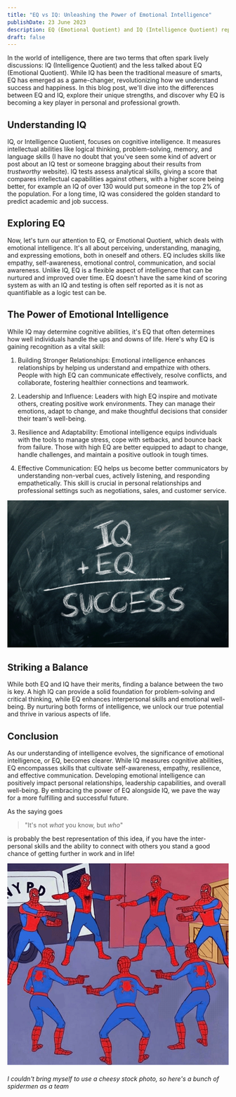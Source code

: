 ```yaml
---
title: "EQ vs IQ: Unleashing the Power of Emotional Intelligence"
publishDate: 23 June 2023
description: EQ (Emotional Quotient) and IQ (Intelligence Quotient) represent different facets of intelligence, with EQ focusing on emotional intelligence and IQ emphasizing cognitive abilities, and understanding the importance of developing both can lead to personal and professional success.
draft: false
---
```


In the world of intelligence, there are two terms that often spark lively discussions: IQ (Intelligence Quotient) and the less talked about EQ (Emotional Quotient). While IQ has been the traditional measure of smarts, EQ has emerged as a game-changer, revolutionizing how we understand success and happiness. In this blog post, we'll dive into the differences between EQ and IQ, explore their unique strengths, and discover why EQ is becoming a key player in personal and professional growth.

## Understanding IQ

IQ, or Intelligence Quotient, focuses on cognitive intelligence. It measures intellectual abilities like logical thinking, problem-solving, memory, and language skills (I have no doubt that you've seen some kind of advert or post about an IQ test or someone bragging about their results from *trustworthy* website). IQ tests assess analytical skills, giving a score that compares intellectual capabilities against others, with a higher score being better, for example an IQ of over 130 would put someone in the top 2% of the population. For a long time, IQ was considered the golden standard to predict academic and job success.

## Exploring EQ

Now, let's turn our attention to EQ, or Emotional Quotient, which deals with emotional intelligence. It's all about perceiving, understanding, managing, and expressing emotions, both in oneself and others. EQ includes skills like empathy, self-awareness, emotional control, communication, and social awareness. Unlike IQ, EQ is a flexible aspect of intelligence that can be nurtured and improved over time. EQ doesn't have the same kind of scoring system as with an IQ and testing is often self reported as it is not as quantifiable as a logic test can be.

## The Power of Emotional Intelligence

While IQ may determine cognitive abilities, it's EQ that often determines how well individuals handle the ups and downs of life. Here's why EQ is gaining recognition as a vital skill:

1. Building Stronger Relationships: Emotional intelligence enhances relationships by helping us understand and empathize with others. People with high EQ can communicate effectively, resolve conflicts, and collaborate, fostering healthier connections and teamwork.

2. Leadership and Influence: Leaders with high EQ inspire and motivate others, creating positive work environments. They can manage their emotions, adapt to change, and make thoughtful decisions that consider their team's well-being.

3. Resilience and Adaptability: Emotional intelligence equips individuals with the tools to manage stress, cope with setbacks, and bounce back from failure. Those with high EQ are better equipped to adapt to change, handle challenges, and maintain a positive outlook in tough times.

4. Effective Communication: EQ helps us become better communicators by understanding non-verbal cues, actively listening, and responding empathetically. This skill is crucial in personal relationships and professional settings such as negotiations, sales, and customer service.

![eq+iq=success written on a chalk board](../../assets/images/blog/eq+iq.png)

## Striking a Balance

While both EQ and IQ have their merits, finding a balance between the two is key. A high IQ can provide a solid foundation for problem-solving and critical thinking, while EQ enhances interpersonal skills and emotional well-being. By nurturing both forms of intelligence, we unlock our true potential and thrive in various aspects of life.

## Conclusion

As our understanding of intelligence evolves, the significance of emotional intelligence, or EQ, becomes clearer. While IQ measures cognitive abilities, EQ encompasses skills that cultivate self-awareness, empathy, resilience, and effective communication. Developing emotional intelligence can positively impact personal relationships, leadership capabilities, and overall well-being. By embracing the power of EQ alongside IQ, we pave the way for a more fulfilling and successful future.

As the saying goes
> "It's not *what* you know, but *who*"

is probably the best representation of this idea, if you have the inter-personal skills and the ability to connect with others you stand a good chance of getting further in work and in life!

![Spiderman pointing at other spidermen meme](../../assets/images/blog/spidermanMeme.png)

###### I couldn't bring myself to use a cheesy stock photo, so here's a bunch of spidermen as a team
